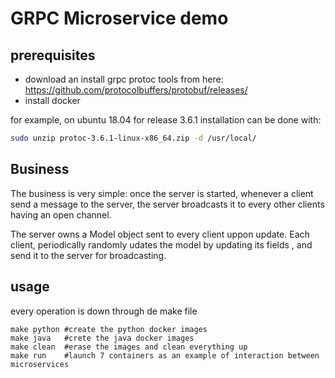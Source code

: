 # GRPC Microservice demo

## prerequisites

* download an install grpc protoc tools from here: https://github.com/protocolbuffers/protobuf/releases/
* install docker


for example, on ubuntu 18.04 for release 3.6.1 installation can be done with:
```bash
sudo unzip protoc-3.6.1-linux-x86_64.zip -d /usr/local/
```

## Business

The business is very simple: once the server is started, whenever a client send a message to the server, the server broadcasts it to every other clients having an open channel.

The server owns a Model object sent to every client uppon update. Each client, periodically randomly udates the model by updating its fields , and send it to the server for broadcasting.


## usage

every operation is down through de make file

```
make python #create the python docker images
make java   #crete the java docker images
make clean  #erase the images and clean everything up
make run    #launch 7 containers as an example of interaction between microservices
```
